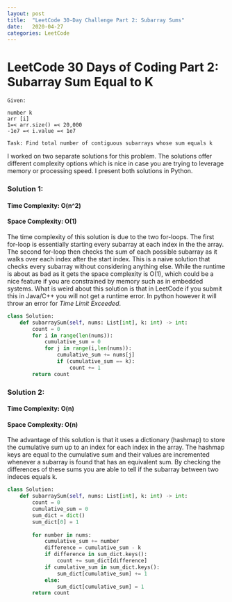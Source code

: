 ```yaml
---
layout: post
title:  "LeetCode 30-Day Challenge Part 2: Subarray Sums"
date:   2020-04-27 
categories: LeetCode
---
```


# LeetCode 30 Days of Coding Part 2: Subarray Sum Equal to K
```
Given:

number k 
arr [i] 
1=< arr.size() =< 20,000
-1e7 =< i.value =< 1e7

Task: Find total number of contiguous subarrays whose sum equals k

```
I worked on two separate solutions for this problem. The solutions offer different complexity options which is nice in case you are trying to leverage memory or processing speed. I present both solutions in Python.

### Solution 1:
#### Time Complexity: O(n^2)
#### Space Complexity: O(1)
The time complexity of this solution is due to the two for-loops. The first for-loop is essentially starting every subarray at each index in the the array. The second for-loop then checks the sum of each possible subarray as it walks over each index after the start index. This is a naive solution that checks every subarray without considering anything else. While the runtime is about as bad as it gets the space complexity is O(1), which could be a nice feature if you are constrained by memory such as in embedded systems. What is weird about this solution is that in LeetCode if you submit this in Java/C++ you will not get a runtime error. In python however it will throw an error for _Time Limit Exceeded_. 

```python
class Solution:
    def subarraySum(self, nums: List[int], k: int) -> int:
        count = 0
        for i in range(len(nums)):
            cumulative_sum = 0
            for j in range(i,len(nums)):
                cumulative_sum += nums[j]
                if (cumulative_sum == k):
                    count += 1
        return count
```
	
### Solution 2:
#### Time Complexity: O(n)
#### Space Complexity: O(n)
The advantage of this solution is that it uses a dictionary (hashmap) to store the cumulative sum up to an index for each index in the array. The hashmap keys are equal to the cumulative sum and their values are incremented whenever a subarray is found that has an equivalent sum. By checking the differences of these sums you are able to tell if the subarray between two indeces equals k.

```python
class Solution:
    def subarraySum(self, nums: List[int], k: int) -> int:
        count = 0
        cumulative_sum = 0
        sum_dict = dict()
        sum_dict[0] = 1
        
        for number in nums:
            cumulative_sum += number
            difference = cumulative_sum - k
            if difference in sum_dict.keys():
                count += sum_dict[difference]
            if cumulative_sum in sum_dict.keys():
                sum_dict[cumulative_sum] += 1
            else:
                sum_dict[cumulative_sum] = 1
        return count
```
